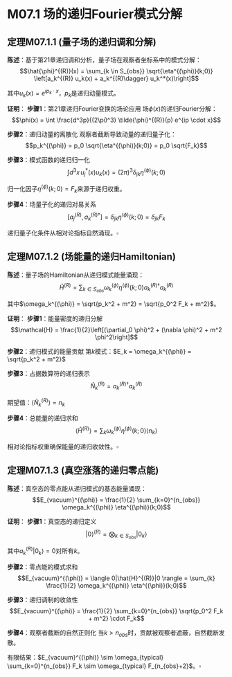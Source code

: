 # M07.1 场的递归Fourier模式分解

## 定理M07.1.1 (量子场的递归调和分解)

**陈述**：基于第21章递归调和分析，量子场在观察者坐标系中的模式分解：
$$\hat{\phi}^{(R)}(x) = \sum_{k \in S_{obs}} \sqrt{\eta^{(\phi)}(k;0)} \left[a_k^{(R)} u_k(x) + a_k^{(R)\dagger} u_k^*(x)\right]$$

其中$u_k(x) = e^{i p_k \cdot x}$，$p_k$是递归动量模式。

**证明**：
**步骤1**：第21章递归Fourier变换的场论应用
场$\phi(x)$的递归Fourier分解：
$$\phi(x) = \int \frac{d^3p}{(2\pi)^3} \tilde{\phi}^{(R)}(p) e^{ip \cdot x}$$

**步骤2**：递归动量的离散化
观察者截断导致动量的递归量子化：
$$p_k^{(\phi)} = p_0 \sqrt{\eta^{(\phi)}(k;0)} = p_0 \sqrt{F_k}$$

**步骤3**：模式函数的递归归一化
$$\int d^3x \, u_j^*(x) u_k(x) = (2\pi)^3 \delta_{jk} \eta^{(\phi)}(k;0)$$

归一化因子$\eta^{(\phi)}(k;0) = F_k$来源于递归权重。

**步骤4**：场量子化的递归对易关系
$$[a_j^{(R)}, a_k^{(R)\dagger}] = \delta_{jk} \eta^{(\phi)}(k;0) = \delta_{jk} F_k$$

递归量子化条件从相对论指标自然涌现。$\square$

## 定理M07.1.2 (场能量的递归Hamiltonian)

**陈述**：量子场的Hamiltonian从递归模式能量涌现：
$$\hat{H}^{(R)} = \sum_{k \in S_{obs}} \omega_k^{(\phi)} \eta^{(\phi)}(k;0) a_k^{(R)\dagger} a_k^{(R)}$$

其中$\omega_k^{(\phi)} = \sqrt{p_k^2 + m^2} = \sqrt{p_0^2 F_k + m^2}$。

**证明**：
**步骤1**：能量密度的递归分解
$$\mathcal{H} = \frac{1}{2}\left[(\partial_0 \phi)^2 + (\nabla \phi)^2 + m^2 \phi^2\right]$$

**步骤2**：递归模式的能量贡献
第$k$模式：$E_k = \omega_k^{(\phi)} = \sqrt{p_k^2 + m^2}$

**步骤3**：占据数算符的递归表示
$$\hat{N}_k^{(R)} = a_k^{(R)\dagger} a_k^{(R)}$$

期望值：$\langle \hat{N}_k^{(R)} \rangle = n_k$

**步骤4**：总能量的递归求和
$$\langle \hat{H}^{(R)} \rangle = \sum_{k} \omega_k^{(\phi)} \eta^{(\phi)}(k;0) \langle n_k \rangle$$

相对论指标权重确保能量的递归收敛性。$\square$

## 定理M07.1.3 (真空涨落的递归零点能)

**陈述**：真空态的零点能从递归模式的基态能量涌现：
$$E_{vacuum}^{(\phi)} = \frac{1}{2} \sum_{k=0}^{n_{obs}} \omega_k^{(\phi)} \eta^{(\phi)}(k;0)$$

**证明**：
**步骤1**：真空态的递归定义
$$|0\rangle^{(R)} = \bigotimes_{k \in S_{obs}} |0_k\rangle$$

其中$a_k^{(R)}|0_k\rangle = 0$对所有$k$。

**步骤2**：零点能的模式求和
$$E_{vacuum}^{(\phi)} = \langle 0|\hat{H}^{(R)}|0 \rangle = \sum_{k} \frac{1}{2} \omega_k^{(\phi)} \eta^{(\phi)}(k;0)$$

**步骤3**：递归调制的收敛性
$$E_{vacuum}^{(\phi)} = \frac{1}{2} \sum_{k=0}^{n_{obs}} \sqrt{p_0^2 F_k + m^2} \cdot F_k$$

**步骤4**：观察者截断的自然正则化
当$k > n_{obs}$时，贡献被观察者遮蔽，自然截断发散。

有限结果：$E_{vacuum}^{(\phi)} \sim \omega_{typical} \sum_{k=0}^{n_{obs}} F_k \sim \omega_{typical} F_{n_{obs}+2}$。$\square$